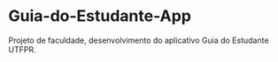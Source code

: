 # Guia-do-Estudante-App
Projeto de faculdade, desenvolvimento do aplicativo Guia do Estudante UTFPR.
